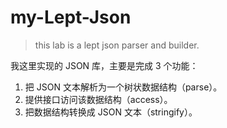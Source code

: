 # my-Lept-Json

> this lab is a lept json parser and builder.

我这里实现的 JSON 库，主要是完成 3 个功能：
1. 把 JSON 文本解析为一个树状数据结构（parse）。
2. 提供接口访问该数据结构（access）。
3. 把数据结构转换成 JSON 文本（stringify）。

